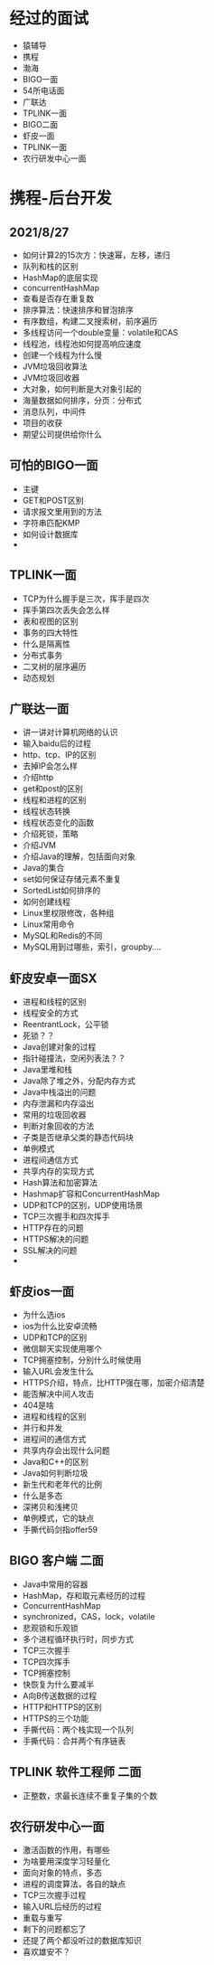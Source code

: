 
# 经过的面试  
- 猿辅导  
- 携程  
- 渤海  
- BIGO一面  
- 54所电话面  
- 广联达  
- TPLINK一面  
- BIGO二面  
- 虾皮一面  
- TPLINK一面  
- 农行研发中心一面  

# 携程-后台开发  

## 2021/8/27 


- 如何计算2的15次方：快速幂，左移，递归  
- 队列和栈的区别  
- HashMap的底层实现  
- concurrentHashMap  
- 查看是否存在重复数  
- 排序算法：快速排序和冒泡排序  
- 有序数组，构建二叉搜索树，前序遍历  
- 多线程访问一个double变量：volatile和CAS  
- 线程池，线程池如何提高响应速度  
- 创建一个线程为什么慢  
- JVM垃圾回收算法  
- JVM垃圾回收器  
- 大对象，如何判断是大对象引起的  
- 海量数据如何排序，分页：分布式  
- 消息队列，中间件  
- 项目的收获  
- 期望公司提供给你什么  



## 可怕的BIGO一面  

- 主键  
- GET和POST区别  
- 请求报文里用到的方法  
- 字符串匹配KMP  
- 如何设计数据库  
- 



## TPLINK一面  
- TCP为什么握手是三次，挥手是四次  
- 挥手第四次丢失会怎么样  
- 表和视图的区别  
- 事务的四大特性  
- 什么是隔离性  
- 分布式事务  
- 二叉树的层序遍历  
- 动态规划  


## 广联达一面
- 讲一讲对计算机网络的认识  
- 输入baidu后的过程  
- http、tcp、IP的区别  
- 去掉IP会怎么样  
- 介绍http  
- get和post的区别  
- 线程和进程的区别  
- 线程状态转换  
- 线程状态变化的函数  
- 介绍死锁，策略  
- 介绍JVM  
- 介绍Java的理解，包括面向对象  
- Java的集合  
- set如何保证存储元素不重复  
- SortedList如何排序的  
- 如何创建线程  
- Linux里权限修改，各种组  
- Linux常用命令  
- MySQL和Redis的不同  
- MySQL用到过哪些，索引，groupby....  


## 虾皮安卓一面SX  
- 进程和线程的区别  
- 线程安全的方式  
- ReentrantLock，公平锁  
- 死锁？？  
- Java创建对象的过程  
- 指针碰撞法，空闲列表法？？  
- Java里堆和栈  
- Java除了堆之外，分配内存方式  
- Java中栈溢出的问题  
- 内存泄漏和内存溢出  
- 常用的垃圾回收器  
- 判断对象回收的方法  
- 子类是否继承父类的静态代码块  
- 单例模式  
- 进程间通信方式  
- 共享内存的实现方式  
- Hash算法和加密算法  
- Hashmap扩容和ConcurrentHashMap  
- UDP和TCP的区别，UDP使用场景  
- TCP三次握手和四次挥手  
- HTTP存在的问题  
- HTTPS解决的问题  
- SSL解决的问题   
- 

## 虾皮ios一面  
- 为什么选ios  
- ios为什么比安卓流畅  
- UDP和TCP的区别  
- 微信聊天实现使用哪个  
- TCP拥塞控制，分别什么时候使用  
- 输入URL会发生什么  
- HTTPS介绍，特点，比HTTP强在哪，加密介绍清楚
- 能否解决中间人攻击  
- 404是啥  
- 进程和线程的区别  
- 并行和并发  
- 进程间的通信方式  
- 共享内存会出现什么问题  
- Java和C++的区别  
- Java如何判断垃圾  
- 新生代和老年代的比例  
- 什么是多态  
- 深拷贝和浅拷贝  
- 单例模式，它的缺点  
- 手撕代码剑指offer59  


## BIGO 客户端 二面  
- Java中常用的容器  
- HashMap，存和取元素经历的过程  
- ConcurrentHashMap  
- synchronized，CAS，lock，volatile  
- 悲观锁和乐观锁  
- 多个进程循环执行时，同步方式  
- TCP三次握手  
- TCP四次挥手  
- TCP拥塞控制  
- 快恢复为什么要减半  
- A向B传送数据的过程  
- HTTP和HTTPS的区别  
- HTTPS的三个功能  
- 手撕代码：两个栈实现一个队列  
- 手撕代码：合并两个有序链表  

## TPLINK 软件工程师  二面  
- 正整数，求最长连续不重复子集的个数  


## 农行研发中心一面  
- 激活函数的作用，有哪些  
- 为啥要用深度学习轻量化  
- 面向对象的特点，多态  
- 进程的调度算法，各自的缺点  
- TCP三次握手过程  
- 输入URL后经历的过程  
- 重载与重写  
- 剩下的问题都忘了  
- 还提了两个都没听过的数据库知识  
- 喜欢雄安不？  





